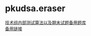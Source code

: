 # pkudsa.eraser

[技术组内部测试算法以及期末试题备用题库](https://www.youtube.com/watch?v=dQw4w9WgXcQ)\
[备用链接](https://www.bilibili.com/video/BV1uT4y1P7CX/?spm_id_from=333.337.search-card.all.click&vd_source=ece9f8be48529369c064ce2d9003d536)
